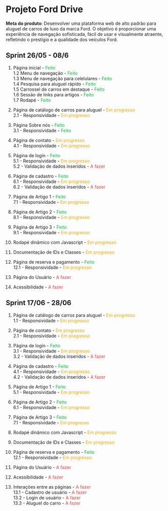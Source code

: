 # Projeto Ford Drive

**Meta do produto**: Desenvolver uma plataforma web de alto padrão para aluguel de carros de luxo da marca Ford. O objetivo é proporcionar uma experiência de navegação sofisticada, fácil de usar e visualmente atraente, refletindo o prestígio e a qualidade dos veículos Ford.

## Sprint 26/05 - 08/6
1. Página inicial - <span style="color: #03C03c">Feito</span>  
    1.2 Menu de navegação - <span style="color: #03C03c">Feito</span>  
    1.3 Menu de navegação para celelulares - <span style="color: #03C03c">Feito</span>  
    1.4 Pesquisa para aluguel rápido - <span style="color: #03C03c">Feito</span>  
    1.5 Carrossel de carros em destaque - <span style="color: #03C03c">Feito</span>  
    1.6 Sessão de links para artigos - <span style="color: #03C03c">Feito</span>  
    1.7 Rodapé - <span style="color: #03C03c">Feito</span>  

2. Página de catálogo de carros para aluguel - <span style="color: orange">Em progresso</span>  
    2.1 - Responsividade - <span style="color: orange">Em progresso</span>  

3. Página Sobre nós - <span style="color: #03C03c">Feito</span>  
    3.1 - Responsividade - <span style="color: #03C03c">Feito</span>  

4. Página de contato - <span style="color: orange">Em progresso</span>  
    4.1 - Responsividade - <span style="color: orange">Em progresso</span>  

5. Página de login - <span style="color: #03C03c">Feito</span>  
    5.1 - Responsividade - <span style="color: orange">Em progresso</span>  
    5.2 - Validação de dados inseridos - <span style="color: #fa3e3e">A fazer</span>  

6. Página de cadastro - <span style="color: #03C03c">Feito</span>  
    6.1 - Responsividade - <span style="color: orange">Em progresso</span>  
    6.2 - Validação de dados inseridos - <span style="color: #fa3e3e">A fazer</span>  

7. Página de Artigo 1 - <span style="color: #03C03c">Feito</span>  
    7.1 - Responsividade - <span style="color: orange">Em progresso</span>  

8. Página de Artigo 2 - <span style="color: #03C03c">Feito</span>  
    8.1 - Responsividade - <span style="color: orange">Em progresso</span>  

9. Página de Artigo 3 - <span style="color: #03C03c">Feito</span>  
    9.1 - Responsividade - <span style="color: orange">Em progresso</span>  

10. Rodapé dinâmico com Javascript - <span style="color: orange">Em progresso</span>  

11. Documentação de IDs e Classes - <span style="color: orange">Em progresso</span>  

12. Página de reserva e pagamento - <span style="color: #03C03c">Feito</span>  
    12.1 - Responsividade - <span style="color: orange">Em progresso</span>  

13. Página do Usuário - <span style="color: #fa3e3e">A fazer</span>  

14. Acessibilidade - <span style="color: #fa3e3e">A fazer</span>  

## Sprint 17/06 - 28/06

1. Página de catálogo de carros para aluguel - <span style="color: orange">Em progresso</span>  
    1.1 - Responsividade - <span style="color: orange">Em progresso</span>  

2. Página de contato - <span style="color: orange">Em progresso</span>  
    2.1 - Responsividade - <span style="color: orange">Em progresso</span>  

3. Página de login - <span style="color: #03C03c">Feito</span>  
    3.1 - Responsividade - <span style="color: orange">Em progresso</span>  
    3.2 - Validação de dados inseridos - <span style="color: #fa3e3e">A fazer</span> 

4. Página de cadastro - <span style="color: #03C03c">Feito</span>  
    4.1 - Responsividade - <span style="color: orange">Em progresso</span>  
    4.2 - Validação de dados inseridos - <span style="color: #fa3e3e">A fazer</span>  

5. Página de Artigo 1 - <span style="color: #03C03c">Feito</span>  
    5.1 - Responsividade - <span style="color: orange">Em progresso</span> 

6. Página de Artigo 2 - <span style="color: #03C03c">Feito</span>  
    6.1 - Responsividade - <span style="color: orange">Em progresso</span>  

7. Página de Artigo 3 - <span style="color: #03C03c">Feito</span>  
    7.1 - Responsividade - <span style="color: orange">Em progresso</span>  

8. Rodapé dinâmico com Javascript - <span style="color: orange">Em progresso</span>  

9. Documentação de IDs e Classes - <span style="color: orange">Em progresso</span>  

10. Página de reserva e pagamento - <span style="color: #03C03c">Feito</span>  
    12.1 - Responsividade - <span style="color: orange">Em progresso</span>  

11. Página do Usuário - <span style="color: #fa3e3e">A fazer</span>  

12. Acessibilidade - <span style="color: #fa3e3e">A fazer</span>  

13. Interações entre as páginas - <span style="color: #fa3e3e">A fazer</span>  
    13.1 - Cadastro de usuário - <span style="color: #fa3e3e">A fazer</span>  
    13.2 - Login de usuário - <span style="color: #fa3e3e">A fazer</span>  
    13.3 - Aluguel do carro - <span style="color: #fa3e3e">A fazer</span> 
